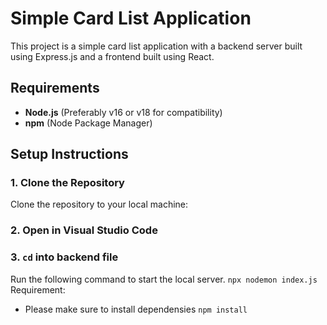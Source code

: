 # Simple Card List Application

This project is a simple card list application with a backend server built using Express.js and a frontend built using React. 

## Requirements
- **Node.js** (Preferably v16 or v18 for compatibility)
- **npm** (Node Package Manager)

## Setup Instructions

### 1. Clone the Repository
Clone the repository to your local machine:

### 2. Open in Visual Studio Code

### 3. ```cd``` into backend file
Run the following command to start the local server.
```npx nodemon index.js```
Requirement:
- Please make sure to install dependensies
```npm install```




